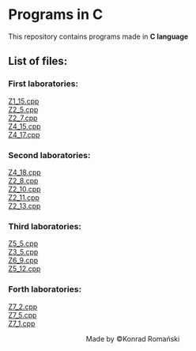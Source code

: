 # Programs in C
This repository contains programs made in **C language**

## List of files:
### First laboratories:
[Z1_15.cpp](https://github.com/TheSoulsHunter/Programs_in_C/blob/master/Programs_in_C/Z1_15.cpp)\
[Z2_5.cpp](https://github.com/TheSoulsHunter/Programs_in_C/blob/master/Programs_in_C/Z2_5.cpp)\
[Z2_7.cpp](https://github.com/TheSoulsHunter/Programs_in_C/blob/master/Programs_in_C/Z2_7.cpp)\
[Z4_15.cpp](https://github.com/TheSoulsHunter/Programs_in_C/blob/master/Programs_in_C/Z4_15.cpp)\
[Z4_17.cpp](https://github.com/TheSoulsHunter/Programs_in_C/blob/master/Programs_in_C/Z4_17.cpp)

### Second laboratories:
[Z4_18.cpp](https://github.com/TheSoulsHunter/Programs_in_C/blob/master/Programs_in_C/Z4_18.cpp)\
[Z2_8.cpp](https://github.com/TheSoulsHunter/Programs_in_C/blob/master/Programs_in_C/Z2_8.cpp)\
[Z2_10.cpp](https://github.com/TheSoulsHunter/Programs_in_C/blob/master/Programs_in_C/Z2_10.cpp)\
[Z2_11.cpp](https://github.com/TheSoulsHunter/Programs_in_C/blob/master/Programs_in_C/Z2_11.cpp)\
[Z2_13.cpp](https://github.com/TheSoulsHunter/Programs_in_C/blob/master/Programs_in_C/Z2_13.cpp)

### Third laboratories:
[Z5_5.cpp](https://github.com/TheSoulsHunter/Programs_in_C/blob/master/Programs_in_C/Z5_5.cpp)\
[Z3_5.cpp](https://github.com/TheSoulsHunter/Programs_in_C/blob/master/Programs_in_C/Z3_5.cpp)\
[Z6_9.cpp](https://github.com/TheSoulsHunter/Programs_in_C/blob/master/Programs_in_C/Z6_9.cpp)\
[Z5_12.cpp](https://github.com/TheSoulsHunter/Programs_in_C/blob/master/Programs_in_C/Z5_12.cpp)

### Forth laboratories:
[Z7_2.cpp](https://github.com/TheSoulsHunter/Programs_in_C/blob/master/Programs_in_C/Z7_2.cpp)\
[Z7_5.cpp](https://github.com/TheSoulsHunter/Programs_in_C/blob/master/Programs_in_C/Z7_5.cpp)\
[Z7_1.cpp](https://github.com/TheSoulsHunter/Programs_in_C/blob/master/Programs_in_C/Z7_1.cpp)

<p align="center">Made by ©Konrad Romański</p>
